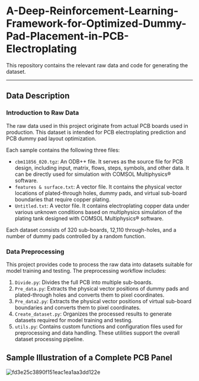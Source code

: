 # A-Deep-Reinforcement-Learning-Framework-for-Optimized-Dummy-Pad-Placement-in-PCB-Electroplating

This repository contains the relevant raw data and code for generating the dataset.

---

## Data Description

### Introduction to Raw Data

The raw data used in this project originate from actual PCB boards used in production.
This dataset is intended for PCB electroplating prediction and PCB dummy pad layout optimization.

Each sample contains the following three files:

* `cbm11856_020.tgz`: An ODB++ file. It serves as the source file for PCB design, including input, matrix, flows, steps, symbols, and other data. It can be directly used for simulation with COMSOL Multiphysics® software.
* `features & surface.txt`: A vector file. It contains the physical vector locations of plated-through holes, dummy pads, and virtual sub-board boundaries that require copper plating.
* `Untitled.txt`: A vector file. It contains electroplating copper data under various unknown conditions based on multiphysics simulation of the plating tank designed with COMSOL Multiphysics® software.

Each dataset consists of 320 sub-boards, 12,110 through-holes, and a number of dummy pads controlled by a random function.

### Data Preprocessing

This project provides code to process the raw data into datasets suitable for model training and testing. The preprocessing workflow includes:

1. `Divide.py`: Divides the full PCB into multiple sub-boards.
2. `Pre_data.py`: Extracts the physical vector positions of dummy pads and plated-through holes and converts them to pixel coordinates.
3. `Pre_data2.py`: Extracts the physical vector positions of virtual sub-board boundaries and converts them to pixel coordinates.
4. `Create_dataset.py`: Organizes the processed results to generate datasets required for model training and testing.
5. `utils.py`: Contains custom functions and configuration files used for preprocessing and data handling. These utilities support the overall dataset processing pipeline.
## Sample Illustration of a Complete PCB Panel
![fd3e25c3890f151eac1ea1aa3dd122e](https://github.com/user-attachments/assets/805f2a57-bcea-4103-b1af-6961d5cdbd2b)


